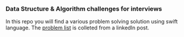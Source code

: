 ### Data Structure & Algorithm challenges for interviews
In this repo you will find a various problem solving solution using swift language. The [problem list](https://www.linkedin.com/posts/thriverashish_dsa-problems-to-start-with-activity-6920950334022385664-34HZ?utm_source=linkedin_share&utm_medium=member_desktop_web) is colleted from a linkedIn post. 
